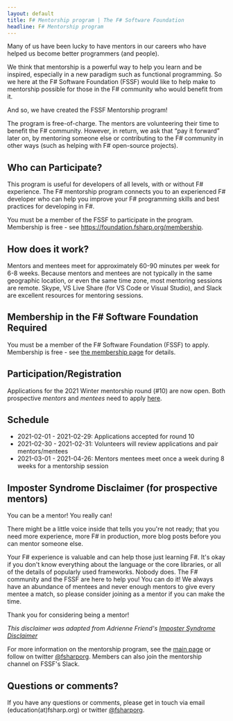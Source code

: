 ```yaml
---
layout: default
title: F# Mentorship program | The F# Software Foundation
headline: F# Mentorship program
---
```


Many of us have been lucky to have mentors in our careers who have helped us become better programmers (and people).

We think that mentorship is a powerful way to help you learn and be inspired, especially in a new paradigm such as functional programming.
So we here at the F# Software Foundation (FSSF) would like to help make to mentorship possible for those in the F# community who would benefit from it.

And so, we have created the FSSF Mentorship program! 

The program is free-of-charge. The mentors are volunteering their time to benefit the F# community. However, in return, we ask that “pay it forward” later on, by mentoring someone else or contributing to the F# community in other ways (such as helping with F# open-source projects). 

## Who can Participate?

This program is useful for developers of all levels, with or without F# experience. The F# mentorship program connects you to an experienced F# developer who can help you improve your F# programming skills and best practices for developing in F#.

You must be a member of the FSSF to participate in the program. Membership is free - see https://foundation.fsharp.org/membership.

## How does it work?

Mentors and mentees meet for approximately 60-90 minutes per week for 6-8 weeks. Because mentors and mentees are not typically in the same geographic location, or even the same time zone, most mentoring sessions are remote. Skype, VS Live Share (for VS Code or Visual Studio), and Slack are excellent resources for mentoring sessions.

## Membership in the F# Software Foundation Required

You must be a member of the F# Software Foundation (FSSF) to apply. Membership is free - see [the membership page](https://foundation.fsharp.org/membership) for details.

## Participation/Registration

Applications for the 2021 Winter mentorship round (#10) are now open. Both prospective _mentors_ and _mentees_ need to apply [here](https://forms.gle/K93PtAhWm9FyRdEBA).

## Schedule

* 2021-02-01 - 2021-02-29: Applications accepted for round 10
* 2021-02-30 - 2021-02-31: Volunteers will review applications and pair mentors/mentees
* 2021-03-01 - 2021-04-26: Mentors mentees meet once a week during 8 weeks for a mentorship session

## Imposter Syndrome Disclaimer (for prospective mentors)

You can be a mentor! You really can!

There might be a little voice inside that tells you you're not ready; that you need more experience, more F# in production, more blog posts before you can mentor someone else.

Your F# experience is valuable and can help those just learning F#. It's okay if you don't know everything about the language or the core libraries, or all of the details of popularly used frameworks. Nobody does. The F# community and the FSSF are here to help you! You can do it! We always have an abundance of mentees and never enough mentors to give every mentee a match, so please consider joining as a mentor if you can make the time.

Thank you for considering being a mentor!

*This disclaimer was adapted from Adrienne Friend's [Imposter Syndrome Disclaimer](https://github.com/adriennefriend/imposter-syndrome-disclaimer)*

For more information on the mentorship program, see the [main page](index.html) or follow on twitter [@fsharporg](https://twitter.com/fsharporg). Members can also join the mentorship channel on FSSF's Slack.

## Questions or comments?

If you have any questions or comments, please get in touch via email (education(at)fsharp.org) or twitter [@fsharporg](https://twitter.com/fsharporg).
